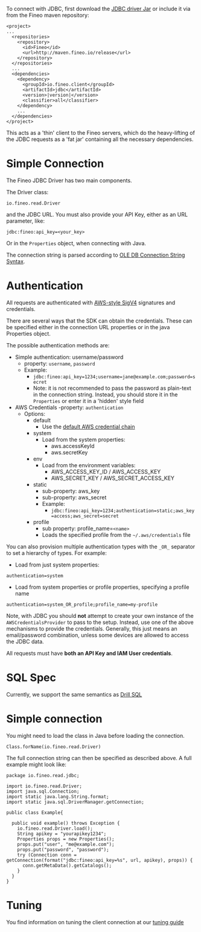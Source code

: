 To connect with JDBC, first download the [JDBC driver Jar] or include it via from the Fineo maven
 repository:

```
<project>
...
  <repositories>
    <repository>
      <id>Fineo</id>
      <url>http://maven.fineo.io/release</url>
    </repository>
  </repositories>
  ...
  <dependencies>
    <dependency>
      <groupId>io.fineo.client</groupId>
      <artifactId>jdbc</artifactId>
      <version>|version|</version>
      <classifier>all</classifier>
    </dependency>
    ...
  </dependencies>
</project>
```

This acts as a 'thin' client to the Fineo servers, which do the heavy-lifting of the JDBC 
requests as a 'fat jar' containing all the necessary dependencies.

# Simple Connection

The Fineo JDBC Driver has two main components.

The Driver class:

```
io.fineo.read.Driver
```

and the JDBC URL. You must also provide your API Key, either as an URL parameter, like:

```
jdbc:fineo:api_key=<your_key>
```

Or in the `Properties` object, when connecting with Java.

The connection string is parsed according to 
[OLE DB Connection String Syntax](https://msdn.microsoft.com/en-us/library/windows/desktop/ms722656\(v=vs.85\).aspx).

# Authentication

All requests are authenticated with [AWS-style SigV4](http://docs.aws.amazon.com/general/latest/gr/signature-version-4.html) signatures and credentials.

There are several ways that the SDK can obtain the credentials. These can be specified either in 
the connection URL properties or in the java Properties object. 

The possible authentication methods are:
 
  - Simple authentication: username/password
      - property: ```username```, ```password```
      - Example:
        * ```jdbc:fineo:api_key=1234;username=jane@example.com;password=secret```
        * Note: it is not recommended to pass the password as plain-text in the connection string. 
        Instead, you should store it in the ```Properties``` or enter it in a 'hidden' style field 
  - AWS Credentials 
      -property: ```authentication```
      - Options:
          * default
              - Use the [default AWS credential chain]
          * system
              - Load from the system properties:
                  - aws.accessKeyId
                  - aws.secretKey
          * env
              - Load from the environment variables:
                  - AWS_ACCESS_KEY_ID / AWS_ACCESS_KEY
                  - AWS_SECRET_KEY / AWS_SECRET_ACCESS_KEY
          * static
              - sub-property: aws_key
              - sub-property: aws_secret
              - Example:
                  * ```jdbc:fineo:api_key=1234;authentication=static;aws_key=access;aws_secret=secret```
          * profile
              - sub property: profile_name=```<name>```
              - Loads the specified profile from the `~/.aws/credentials` file

You can also provision multiple authentication types with the ```_OR_``` separator to set a 
hierarchy of types. For example:

 * Load from just system properties:
 
```authentication=system```

 * Load from system properties or profile properties, specifying a profile name
 
 ```authentication=system_OR_profile;profile_name=my-profile```

Note, with JDBC you should **not** attempt to create your own instance of the `AWSCredentialsProvider` to pass to the setup. Instead, use one of the above mechanisms to provide the credentials. Generally, this just means an email/password combination, unless some devices are allowed to access the JDBC data.

All requests must have **both an API Key and IAM User credentials**.

# SQL Spec

Currently, we support the same semantics as [Drill SQL](http://drill.apache.org/docs/sql-reference)

# Simple connection

You might need to load the class in Java before loading the connection.
```
Class.forName(io.fineo.read.Driver)
```

The full connection string can then be specified as described above. A full example might look like:

```
package io.fineo.read.jdbc;

import io.fineo.read.Driver;
import java.sql.Connection;
import static java.lang.String.format;
import static java.sql.DriverManager.getConnection;

public class Example{

  public void example() throws Exception {
    io.fineo.read.Driver.load();
    String apikey = "yourapikey1234";
    Properties props = new Properties();
    props.put("user", "me@example.com");
    props.put("password", "password");
    try (Connection conn = getConnection(format("jdbc:fineo:api_key=%s", url, apikey), props)) {
      conn.getMetaData().getCatalogs();
    }
  }
}

```

# Tuning

You find information on tuning the client connection at our [tuning guide](/jdbc/tuning)

[JDBC Driver Jar]: http://maven.fineo.io/release/io/fineo/client/jdbc/|version|/jdbc-|version|-all.jar
[default AWS credential chain]: http://docs.aws.amazon.com/java-sdk/latest/developer-guide/credentials.html
